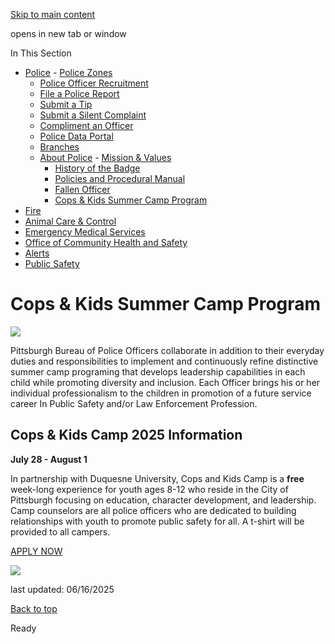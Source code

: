[Skip to main content](https://www.pittsburghpa.gov/Safety/Police/About-Police/Cops-Kids-Summer-Camp-Program#main-content)

opens in new tab or window

In This Section

- [Police](https://www.pittsburghpa.gov/Safety/Police)  - [Police Zones](https://www.pittsburghpa.gov/Safety/Police/Police-Zones)
  - [Police Officer Recruitment](https://www.pittsburghpa.gov/Safety/Police/Police-Officer-Recruitment)
  - [File a Police Report](https://www.pittsburghpa.gov/Safety/Police/File-a-Police-Report)
  - [Submit a Tip](https://www.pittsburghpa.gov/Safety/Police/Submit-a-Tip)
  - [Submit a Silent Complaint](https://www.pittsburghpa.gov/Safety/Police/Submit-a-Silent-Complaint)
  - [Compliment an Officer](https://www.pittsburghpa.gov/Safety/Police/Compliment-an-Officer)
  - [Police Data Portal](https://www.pittsburghpa.gov/Safety/Police/Police-Data-Portal)
  - [Branches](https://www.pittsburghpa.gov/Safety/Police/Branches)
  - [About Police](https://www.pittsburghpa.gov/Safety/Police/About-Police)    - [Mission & Values](https://www.pittsburghpa.gov/Safety/Police/About-Police/Mission-Values)
    - [History of the Badge](https://www.pittsburghpa.gov/Safety/Police/About-Police/History-of-the-Badge)
    - [Policies and Procedural Manual](https://www.pittsburghpa.gov/Safety/Police/About-Police/Policies-and-Procedural-Manual)
    - [Fallen Officer](https://www.pittsburghpa.gov/Safety/Police/About-Police/Fallen-Officer)
    - [Cops & Kids Summer Camp Program](https://www.pittsburghpa.gov/Safety/Police/About-Police/Cops-Kids-Summer-Camp-Program)
- [Fire](https://www.pittsburghpa.gov/Safety/Fire)
- [Animal Care & Control](https://www.pittsburghpa.gov/Safety/Animal-Care-Control)
- [Emergency Medical Services](https://www.pittsburghpa.gov/Safety/Emergency-Medical-Services)
- [Office of Community Health and Safety](https://www.pittsburghpa.gov/Safety/Office-of-Community-Health-and-Safety)
- [Alerts](https://www.pittsburghpa.gov/Safety/Alerts)
- [Public Safety](https://www.pittsburghpa.gov/Safety/Public-Safety)

# Cops & Kids Summer Camp Program

![](https://www.pittsburghpa.gov/files/assets/city/v/2/public-safety/images/cops-and-kids-camp-graphic.jpg)

Pittsburgh Bureau of Police Officers collaborate in addition to their everyday duties and responsibilities to implement and continuously refine distinctive summer camp programing that develops leadership capabilities in each child while promoting diversity and inclusion. Each Officer brings his or her individual professionalism to the children in promotion of a future service career In Public Safety and/or Law Enforcement Profession.

## Cops & Kids Camp 2025 Information

**July 28 - August 1**

In partnership with Duquesne University, Cops and Kids Camp is a **free** week-long experience for youth ages 8-12 who reside in the City of Pittsburgh focusing on education, character development, and leadership. Camp counselors are all police officers who are dedicated to building relationships with youth to promote public safety for all. A t-shirt will be provided to all campers.

[APPLY NOW](https://us.openforms.com/Form/a8fdb676-9bd1-48c9-991e-3d8592e47318)

![](https://www.pittsburghpa.gov/files/assets/city/v/1/public-safety/images/25181_cops-and-kids-2024.jpg)

last updated: 06/16/2025

[Back to top](https://www.pittsburghpa.gov/Safety/Police/About-Police/Cops-Kids-Summer-Camp-Program#body-top)

Ready
